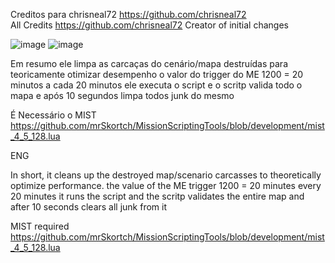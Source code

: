 Creditos para chrisneal72 https://github.com/chrisneal72       
All Credits https://github.com/chrisneal72 Creator of initial changes

![image](https://github.com/user-attachments/assets/e9a227ec-efc2-4909-a021-1acd5de74232)
![image](https://github.com/user-attachments/assets/adb4550d-b17e-4eef-a285-937d49161b3c)
  
Em resumo ele limpa as carcaças do cenário/mapa destruídas para teoricamente otimizar desempenho 
o valor do trigger do ME 1200 = 20 minutos a cada 20 minutos ele executa o script e o scritp valida todo o mapa e após 10 segundos limpa todos junk do mesmo

É Necessário o MIST
https://github.com/mrSkortch/MissionScriptingTools/blob/development/mist_4_5_128.lua

ENG

In short, it cleans up the destroyed map/scenario carcasses to theoretically optimize performance. 
the value of the ME trigger 1200 = 20 minutes every 20 minutes it runs the script and the scritp validates the entire map and after 10 seconds clears all junk from it

MIST required
https://github.com/mrSkortch/MissionScriptingTools/blob/development/mist_4_5_128.lua
